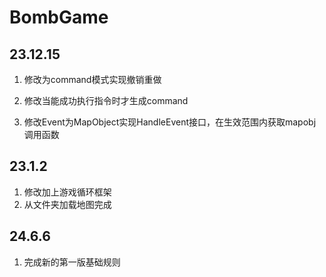 # BombGame

## 23.12.15

1. 修改为command模式实现撤销重做

2. 修改当能成功执行指令时才生成command
3. 修改Event为MapObject实现HandleEvent接口，在生效范围内获取mapobj调用函数

## 23.1.2

1. 修改加上游戏循环框架
2. 从文件夹加载地图完成

## 24.6.6
1. 完成新的第一版基础规则